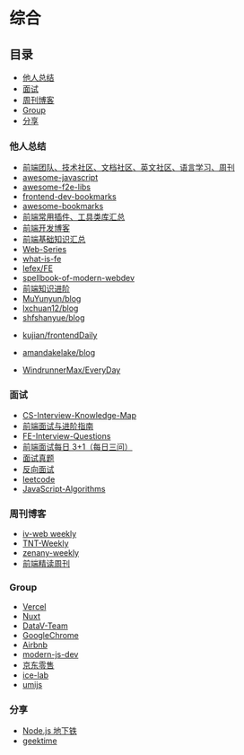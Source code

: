 # 综合

## 目录

- [他人总结](#他人总结)
- [面试](#面试)
- [周刊博客](#周刊博客)
- [Group](#Group)
- [分享](#分享)

### 他人总结

- [前端团队、技术社区、文档社区、英文社区、语言学习、周刊](https://unclay.github.io/doc/)
- [awesome-javascript](https://github.com/sorrycc/awesome-javascript)
- [awesome-f2e-libs](https://github.com/sorrycc/awesome-f2e-libs)
- [frontend-dev-bookmarks](https://github.com/dypsilon/frontend-dev-bookmarks)
- [awesome-bookmarks](https://github.com/PanJiaChen/awesome-bookmarks)
- [前端常用插件、工具类库汇总](https://juejin.im/post/5ba7d5dd5188255c6140cc9d)
- [前端开发博客](https://github.com/kujian/frontendDaily)
- [前端基础知识汇总](https://github.com/su37josephxia/frontend-basic)
- [Web-Series](https://ng-tech.icu/Web-Series/#/)
- [what-is-fe](https://github.com/wangfupeng1988/what-is-fe/blob/master/docs/README.md)
- [lefex/FE](https://github.com/lefex/FE)
- [spellbook-of-modern-webdev](https://github.com/dexteryy/spellbook-of-modern-webdev)
- [前端知识进阶](https://github.com/dennis-jiang/Front-End-Knowledges)
- [MuYunyun/blog](https://github.com/MuYunyun/blog)
- [lxchuan12/blog](https://github.com/lxchuan12/blog)
- [shfshanyue/blog](https://github.com/shfshanyue/blog)
<!-- - [shfshanyue/Daily-Question](https://github.com/shfshanyue/Daily-Question) -->
- [kujian/frontendDaily](https://github.com/kujian/frontendDaily)
<!-- - [alienzhou/blog](https://github.com/alienzhou/blog) -->
- [amandakelake/blog](https://github.com/amandakelake/blog)
<!-- - [sl1673495/blogs](https://github.com/sl1673495/blogs) -->
- [WindrunnerMax/EveryDay](https://github.com/WindrunnerMax/EveryDay)
<!-- - [CyC2018/CS-Notes](https://github.com/CyC2018/CS-Notes) -->
<!-- - [SSHeRun/CS-Xmind-Note](https://github.com/SSHeRun/CS-Xmind-Note) -->

### 面试

- [CS-Interview-Knowledge-Map](https://github.com/InterviewMap/CS-Interview-Knowledge-Map)
- [前端面试与进阶指南](https://www.cxymsg.com)
- [FE-Interview-Questions](https://github.com/poetries/FE-Interview-Questions)
- [前端面试每日 3+1（每日三问）](https://github.com/haizlin/fe-interview)
- [面试真题](https://bitable.feishu.cn/app8Ok6k9qafpMkgyRbfgxeEnet?from=logout&table=tblEnSV2PNAajtWE&view=vewJHSwJVd)
- [反向面试](https://github.com/yifeikong/reverse-interview-zh)
- [leetcode](https://github.com/azl397985856/leetcode)
- [JavaScript-Algorithms](https://github.com/sisterAn/JavaScript-Algorithms)

### 周刊博客

<!-- - [政采云前端团队](https://www.zoo.team/) -->
- [iv-web weekly](https://github.com/iv-web/weekly)
- [TNT-Weekly](https://github.com/tnfe/TNT-Weekly)
- [zenany-weekly](https://github.com/zenany/weekly)
- [前端精读周刊](https://github.com/dt-fe/weekly)

### Group

- [Vercel](https://github.com/vercel)
- [Nuxt](https://github.com/nuxt)
- [DataV-Team](https://github.com/DataV-Team)
- [GoogleChrome](https://github.com/GoogleChrome)
- [Airbnb](https://github.com/airbnb)
- [modern-js-dev](https://github.com/modern-js-dev)
- [京东零售](https://github.com/jdf2e)
- [ice-lab](https://github.com/ice-lab)
- [umijs](https://github.com/umijs)

### 分享

- [Node.js 地下铁](https://github.com/midwayjs/subway-station)
- [geektime](https://github.com/geektime-geekbang?tab=repositories)
